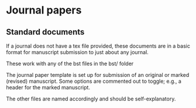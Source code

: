 # Journal papers
## Standard documents

If a journal does not have a tex file provided, these documents are in a basic format for manuscript submission to just about any journal. 

These work with any of the bst files in the bst/ folder

The journal paper template is set up for submission of an original or marked (revised) manuscript. Some options are commented out to toggle; e.g., a header for the marked manuscript.

The other files are named accordingly and should be self-explanatory. 
